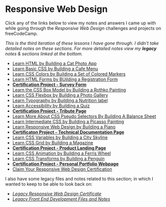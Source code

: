 # Responsive Web Design

Click any of the links below to view my notes and answers I came up with while going through the _Responsive Web Design_ challenges and projects on freeCodeCamp.

*This is the third iteration of these lessons I have gone through. I didn't take detailed notes on these sections. For more detailed notes view my **legacy** notes & sections linked at the bottom.*

- [Learn HTML by Building a Cat Photo App](./1.%20Learn%20HTML%20by%20Building%20a%20Cat%20Photo%20App.md#learn-html-by-building-a-cat-photo-app)
- [Learn Basic CSS by Building a Cafe Menu](./2.%20Learn%20Basic%20CSS%20by%20Building%20a%20Cafe%20Menu.md#learn-basic-css-by-building-a-cafe-menu)
- [Learn CSS Colors by Building a Set of Colored Markers](./3.%20Learn%20CSS%20Colors%20by%20Building%20a%20Set%20of%20Colored%20markers.md#learn-css-colors-by-building-a-set-of-colored-markers)
- [Learn HTML Forms by BUilding a Registration Form](./4.%20Learn%20HTML%20Forms%20by%20Building%20a%20Registration%20Form.md#learn-html-forms-by-building-a-registration-form)
- **[Certification Project - Survey Form](5.%20Certification%20Project%20-%20Survey%20Form.md#survey-form)**
- [Learn the CSS Box Model by Building a Rothko Painting](./6.%20Learn%20the%20CSS%20Box%20Model%20by%20Building%20a%20Rothko%20Painting.md#learn-the-css-box-model-by-building-a-rothko-painting)
- [Learn CSS Flexbox by Building a Photo Gallery](./7.%20Learn%20CSS%20Flexbox%20by%20Building%20a%20Photo%20Gallery.md#-learn-css-flexbox-by-building-a-photo-gallery)
- [Learn Typography by Building a Nutrition label](./8.%20Learn%20Typography%20by%20Building%20a%20Nutrition%20Label.md#learn-typography-by-building-a-nutrition-label)
- [Learn Accessibility by Building a Quiz](./9.%20Learn%20Accessibility%20by%20BUilding%20a%20Quiz.md#learn-accessibility-by-building-a-quiz)
- **[Certification Project - Tribute Page](./10.%20Certification%20Project%20-%20Tribute%20Page.md#tribute-page)**
- [Learn More About CSS Pseudo Selectors By Building A Balance Sheet](./11.%20Learn%20More%20About%20CSS%20Pseudo%20Selectors%20By%20Building%20A%20Balance%20Sheet.md#learn-more-about-css-pseudo-selectors-by-building-a-balance-sheet)
- [Learn Intermediate CSS by Building a Picasso Painting](./12.%20Learn%20Intermediate%20CSS%20by%20Building%20a%20Picasso%20Painting.md#learn-intermediate-css-by-building-a-picasso-painting)
- [Learn Responsive Web Design by Building a Piano](./13.%20Learn%20Responsive%20Web%20Design%20by%20Building%20a%20Piano.md#learn-responsive-web-design-by-building-a-piano)
- **[Certificaton Project - Technical Documentation Page](./14.%20Certification%20Project%20-%20Technical%20Documentation%20Page.md#technical-documentation-page)**
- [Learn CSS Variables by Building a City Skyline](./15.%20Learn%20CSS%20Variables%20by%20Building%20a%20City%20Skyline.md#learn-css-variables-by-building-a-city-skyline)
- [Learn CSS Grid by Building a Magazine](./16.%20Learn%20CSS%20Grid%20by%20Building%20a%20Magazine.md#learn-css-grid-by-building-a-magazine)
- **[Certification Project - Product Landing Page](./17.%20Certification%20Project%20-%20Product%20Landing%20Page.md#product-landing-page)**
- [Learn CSS Animation by Building a Ferris Wheel](./18.%20Learn%20CSS%20Animation%20by%20Building%20a%20Ferris%20Wheel.md#learn-css-animation-by-building-a-ferris-wheel)
- [Learn CSS Transforms by Building a Penguin](./19.%20Learn%20CSS%20Transforms%20by%20Building%20a%20Penguin.md#learn-css-transforms-by-building-a-penguin)
- **[Certification Project - Personal Portfolio Webpage](./20.%20Certification%20Project%20-%20Personal%20Portfolio%20Webpage.md#personal-portfolio-webpage)**
- [Claim Your Responsive Web Design Certification]()

I also have some legacy files and notes related to this section; in which I wanted to keep to be able to look back on:

- _[Legacy Responsive Web Design Certificate](./Legacy%20Responsive%20Web%20Design/README.md#legacy-responsive-web-design)_
- _[Legacy Front End Development Files and Notes](./Legacy%20Front%20End%20Development%20Files%20and%20Notes/cat-photo-app/README.md#cat-photo-app)_
